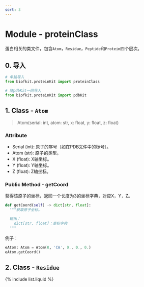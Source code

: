 ```yaml
---
sort: 3
---
```


# Module - proteinClass

蛋白相关的类文件，包含`Atom`，`Residue`，`Peptide`和`Protein`四个层次。

## 0. 导入
```python
# 单独导入
from biofkit.proteinKit import proteinClass

# 随pdbKit一同导入
from biofkit.proteinKit import pdbKit
```

## 1. Class - `Atom`

> Atom(serial: int, atom: str, x: float, y: float, z: float)

### Attribute
* Serial (int): 原子的序号（如在PDB文件中的标号）。
* Atom (str): 原子的类型。
* X (float): X轴坐标。
* Y (float): Y轴坐标。
* Z (float): Z轴坐标。

### Public Method - getCoord
获得该原子的坐标，返回一个长度为3的坐标字典，对应X，Y，Z。
```python
def getCoord(self) -> dict[str, float]:
  """获取原子坐标。

  输出：
    dict[str, float]：坐标字典
  """
```
例子：
```python
eAtom: Atom = Atom(0, 'CA', 0., 0., 0.)
eAtom.getCoord()
```

## 2. Class - `Residue`


{% include list.liquid %}
